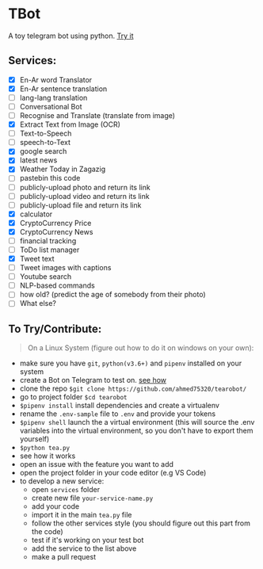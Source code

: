 # TBot
  A toy telegram bot using python. [Try it](https://t.me/tearobot)

## Services:
- [x] En-Ar word Translator
- [x] En-Ar sentence translation
- [ ] lang-lang translation
- [ ] Conversational Bot
- [ ] Recognise and Translate (translate from image)
- [x] Extract Text from Image (OCR)
- [ ] Text-to-Speech
- [ ] speech-to-Text
- [x] google search
- [x] latest news
- [x] Weather Today in Zagazig
- [ ] pastebin this code
- [ ] publicly-upload photo and return its link
- [ ] publicly-upload video and return its link
- [ ] publicly-upload file and return its link
- [x] calculator
- [x] CryptoCurrency Price
- [x] CryptoCurrency News
- [ ] financial tracking
- [ ] ToDo list manager
- [x] Tweet text
- [ ] Tweet images with captions
- [ ] Youtube search
- [ ] NLP-based commands
- [ ] how old? (predict the age of somebody from their photo)
- [ ] What else?

## To Try/Contribute:

> On a Linux System (figure out how to do it on windows on your own):

* make sure you have `git`, `python(v3.6+)` and `pipenv` installed on your system
* create a Bot on Telegram to test on. [see how](https://core.telegram.org/bots#3-how-do-i-create-a-bot)
* clone the repo `$git clone https://github.com/ahmed75320/tearobot/`
* go to project folder `$cd tearobot`
* `$pipenv install` install dependencies and create a virtualenv
* rename the `.env-sample` file to `.env` and provide your tokens
* `$pipenv shell` launch the a virtual environment (this will source the .env variables into the virtual environment, so you don't have to export them yourself)
* `$python tea.py`
* see how it works
* open an issue with the feature you want to add
* open the project folder in your code editor (e.g VS Code)
* to develop a new service:
    - open `services` folder
    - create new file `your-service-name.py`
    - add your code
    - import it in the main `tea.py` file
    - follow the other services style (you should figure out this part from the code)
    - test if it's working on your test bot
    - add the service to the list above
    - make a pull request
